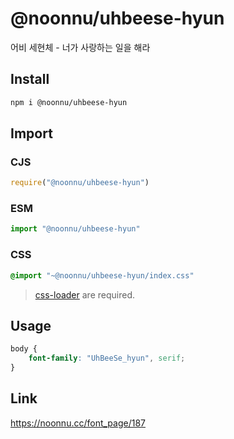 # @noonnu/uhbeese-hyun
어비 세현체 - 너가 사랑하는 일을 해라

## Install
```sh
npm i @noonnu/uhbeese-hyun
```
## Import
### CJS
```js
require("@noonnu/uhbeese-hyun")
```
### ESM
```js
import "@noonnu/uhbeese-hyun"
```
### CSS 
```css
@import "~@noonnu/uhbeese-hyun/index.css"
```
> [css-loader](https://github.com/webpack-contrib/css-loader) are required.

## Usage
```css
body {
    font-family: "UhBeeSe_hyun", serif;
}
```

## Link
https://noonnu.cc/font_page/187